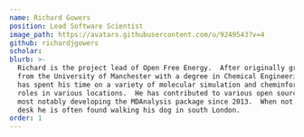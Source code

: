 ```yaml
---
name: Richard Gowers
position: Lead Software Scientist
image_path: https://avatars.githubusercontent.com/u/9249543?v=4 
github: richardjgowers
scholar:
blurb: >-
  Richard is the project lead of Open Free Energy.  After originally graduating
  from the University of Manchester with a degree in Chemical Engineering, he
  has spent his time on a variety of molecular simulation and cheminformatics
  roles in various locations.  He has contributed to various open source projects,
  most notably developing the MDAnalysis package since 2013.  When not at his
  desk he is often found walking his dog in south London.
order: 1
---
```

